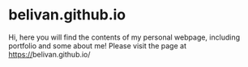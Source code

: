 # belivan.github.io

Hi, here you will find the contents of my personal webpage, including portfolio and some about me! Please visit the page at [https://](https://belivan.github.io/)belivan.github.io/
